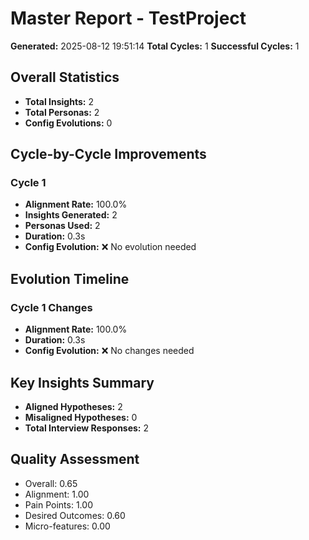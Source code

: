 # Master Report - TestProject

**Generated:** 2025-08-12 19:51:14
**Total Cycles:** 1
**Successful Cycles:** 1

## Overall Statistics

- **Total Insights:** 2
- **Total Personas:** 2
- **Config Evolutions:** 0

## Cycle-by-Cycle Improvements

### Cycle 1

- **Alignment Rate:** 100.0%
- **Insights Generated:** 2
- **Personas Used:** 2
- **Duration:** 0.3s
- **Config Evolution:** ❌ No evolution needed

## Evolution Timeline

### Cycle 1 Changes

- **Alignment Rate:** 100.0%
- **Duration:** 0.3s
- **Config Evolution:** ❌ No changes needed

## Key Insights Summary

- **Aligned Hypotheses:** 2
- **Misaligned Hypotheses:** 0
- **Total Interview Responses:** 2


## Quality Assessment

- Overall: 0.65
- Alignment: 1.00
- Pain Points: 1.00
- Desired Outcomes: 0.60
- Micro-features: 0.00
